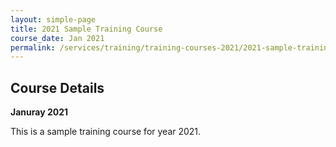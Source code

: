 ```yaml
---
layout: simple-page
title: 2021 Sample Training Course
course_date: Jan 2021
permalink: /services/training/training-courses-2021/2021-sample-training-course
---
```


## Course Details
**Januray 2021**

This is a sample training course for year 2021.
